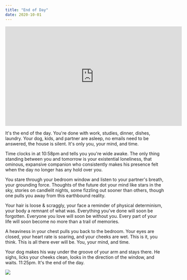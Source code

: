```yaml
---
title: "End of Day"
date: 2020-10-01
---
```


<iframe width="560" height="315" src="https://www.youtube.com/embed/XOrygf_iLhw" title="YouTube video player" frameborder="0" allow="accelerometer; autoplay; clipboard-write; encrypted-media; gyroscope; picture-in-picture" allowfullscreen></iframe>

It's the end of the day. You're done with work, studies, dinner, dishes, laundry. Your dog, kids, and partner are asleep, no emails need to be answered, the house is silent. It's only you, your mind, and time.

Time clocks in at 10:58pm and tells you you're wide awake. The only thing standing between you and tomorrow is your existential loneliness, that ominous, expansive companion who consistently makes his presence felt when the day no longer has any hold over you.

You stare through your bedroom window and listen to your partner's breath, your grounding force. Thoughts of the future dot your mind like stars in the sky, stories on candlelit nights, some fizzling out sooner than others, though one pulls you away from this earthbound reality.

Your hair is loose & scraggly, your face a reminder of physical determinism, your body a remnant of what was. Everything you've done will soon be forgotten. Everyone you love will soon be without you. Every part of your life will soon become no more than a trail of memories.

A heaviness in your chest pulls you back to the bedroom. Your eyes are closed, your heart rate is soaring, and your cheeks are wet. This is it, you think. This is all there ever will be. You, your mind, and time.

Your dog makes his way under the groove of your arm and stays there. He sighs, licks your cheeks clean, looks in the direction of the window, and waits. 11:25pm. It's the end of the day.

![](/images/gallery/endofday.jpg)
